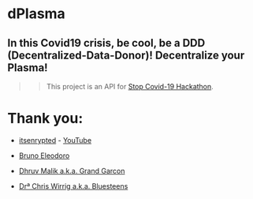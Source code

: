 # dPlasma

## In this Covid19 crisis, be cool, be a DDD  (Decentralized-Data-Donor)! Decentralize your Plasma!

>> This project is an API for [Stop Covid-19 Hackathon](https://gitcoin.co/hackathon/stop-covid).

# Thank you:

- [itsenrypted](https://github.com/itsencrypted) - [YouTube](https://www.youtube.com/channel/UCwQ2yLysov8l6uaz_cASC-g)

- [Bruno Eleodoro](https://github.com/BrunoEleodoro)

- [Dhruv Malik a.k.a. Grand Garcon](https://github.com/grandgarcon)

- [Drª Chris Wirrig a.k.a. Bluesteens](https://gitcoin.co/bluesteens)
